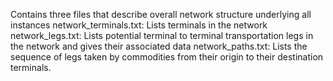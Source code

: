 Contains three files that describe overall network structure underlying all instances
network_terminals.txt: Lists terminals in the network
network_legs.txt: Lists potential terminal to terminal transportation legs in the network and gives their associated data
network_paths.txt: Lists the sequence of legs taken by commodities from their origin to their destination terminals.
